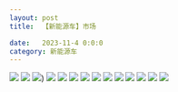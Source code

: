 ```yaml
---
layout: post
title:  【新能源车】市场

date:   2023-11-4 0:0:0
category: 新能源车
---
```

![](http://s3s4mtyq6.hd-bkt.clouddn.com/img/6661699834311_.pic.jpg)
![](http://s3s4mtyq6.hd-bkt.clouddn.com/img/new_car_market_v1.0_2311130825.png)
![](http://s3s4mtyq6.hd-bkt.clouddn.com/img/IMG_1612.PNG))
![](http://s3s4mtyq6.hd-bkt.clouddn.com/img/IMG_1613.PNG)
![](http://s3s4mtyq6.hd-bkt.clouddn.com/img/IMG_1614.PNG)
![](http://s3s4mtyq6.hd-bkt.clouddn.com/img/IMG_1615.PNG)
![](http://s3s4mtyq6.hd-bkt.clouddn.com/img/IMG_1616.PNG)
![](http://s3s4mtyq6.hd-bkt.clouddn.com/img/IMG_1617.PNG)
![](http://s3s4mtyq6.hd-bkt.clouddn.com/img/IMG_1618.PNG)
![](http://s3s4mtyq6.hd-bkt.clouddn.com/img/IMG_1619.PNG)
![](http://s3s4mtyq6.hd-bkt.clouddn.com/img/IMG_1620.PNG)
![](http://s3s4mtyq6.hd-bkt.clouddn.com/img/IMG_1621.PNG)
![](http://s3s4mtyq6.hd-bkt.clouddn.com/img/IMG_1622.PNG)
![](http://s3s4mtyq6.hd-bkt.clouddn.com/img/IMG_1623.PNG)

